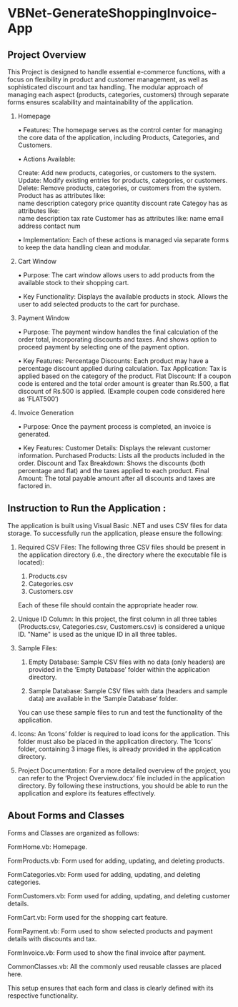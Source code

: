 # VBNet-GenerateShoppingInvoice-App

## Project Overview
This Project is designed to handle essential e-commerce functions, with a focus on flexibility in product and customer management, as well as sophisticated discount and tax handling. The modular approach of managing each aspect (products, categories, customers) through separate forms ensures scalability and maintainability of the application.

1. Homepage
   
      •	Features: The homepage serves as the control center for managing the core data of the application, including Products, Categories, and Customers.

      •	Actions Available:

	Create: Add new products, categories, or customers to the system.
	Update: Modify existing entries for products, categories, or customers.
	Delete: Remove products, categories, or customers from the system.
        Product has as attributes like:  
                name	description	category	price	quantity	discount rate
        Categoy has as attributes like:  
                name	description	tax rate
        Customer has as attributes like: 
                name	email	address	contact num

      •	Implementation: Each of these actions is managed via separate forms to keep the data handling clean and modular.

2. Cart Window
   
      •	Purpose: The cart window allows users to add products from the available stock to their shopping cart.
   
      •	Key Functionality:
	Displays the available products in stock.
	Allows the user to add selected products to the cart for purchase.

4. Payment Window
   
      •	Purpose: The payment window handles the final calculation of the order total, incorporating discounts and taxes. And shows option to proceed payment by selecting one of the payment option.
   
      •	Key Features:
	Percentage Discounts: Each product may have a percentage discount applied during calculation.
	Tax Application: Tax is applied based on the category of the product.
	Flat Discount: If a coupon code is entered and the total order amount is greater than Rs.500, a flat discount of Rs.500 is applied.
(Example coupen code considered here as ‘FLAT500‘)

6. Invoice Generation
   
      •	Purpose: Once the payment process is completed, an invoice is generated.
   
      •	Key Features:
	Customer Details: Displays the relevant customer information.
	Purchased Products: Lists all the products included in the order.
	Discount and Tax Breakdown: Shows the discounts (both percentage and flat) and the taxes applied to each product.
	Final Amount: The total payable amount after all discounts and taxes are factored in.





## Instruction to Run the Application :
The application is built using Visual Basic .NET and uses CSV files for data storage. To successfully run the application, please ensure the following:
1.	Required CSV Files:
	The following three CSV files should be present in the application directory (i.e., the directory where the executable file is located):
      1.	Products.csv
      2.	Categories.csv
      3.	Customers.csv
         
	Each of these file should contain the appropriate header row.

2.	Unique ID Column:
	In this project, the first column in all three tables (Products.csv, Categories.csv, Customers.csv) is considered a unique ID.
	"Name" is used as the unique ID in all three tables.

3.	Sample Files:
   
	1.  Empty Database: Sample CSV files with no data (only headers) are provided in the ‘Empty Database’ folder within the application directory.

	2.  Sample Database: Sample CSV files with data (headers and sample data) are available in the ‘Sample Database’ folder.

	You can use these sample files to run and test the functionality of the application.

5.	Icons:
	An ‘Icons’ folder is required to load icons for the application. This folder must also be placed in the application directory.
	The ‘Icons’ folder, containing 3 image files, is already provided in the application directory.

6.	Project Documentation:
	For a more detailed overview of the project, you can refer to the ‘Project Overview.docx’ file included in the application directory.
By following these instructions, you should be able to run the application and explore its features effectively.



## About Forms and Classes

Forms and Classes are organized as follows:

FormHome.vb: Homepage.

FormProducts.vb: Form used for adding, updating, and deleting products.

FormCategories.vb: Form used for adding, updating, and deleting categories.

FormCustomers.vb: Form used for adding, updating, and deleting customer details.

FormCart.vb: Form used for the shopping cart feature.

FormPayment.vb: Form used to show selected products and payment details with discounts and tax.

FormInvoice.vb: Form used to show the final invoice after payment.

CommonClasses.vb: All the commonly used reusable classes are placed here.

This setup ensures that each form and class is clearly defined with its respective functionality.


